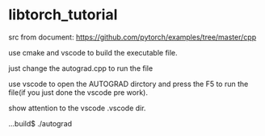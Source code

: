 # libtorch_tutorial

src from document:
https://github.com/pytorch/examples/tree/master/cpp

use cmake and vscode to build the executable file.

just change the autograd.cpp to run the file

use vscode to open the AUTOGRAD dirctory and press the F5 to run the file(if you just done the vscode pre work).

show attention to the vscode .vscode dir.

...build$ ./autograd
